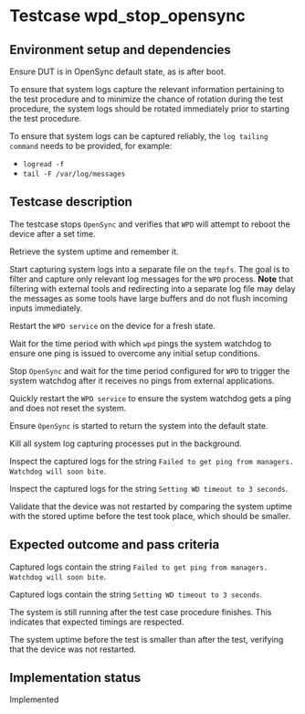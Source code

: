 # Testcase wpd_stop_opensync

## Environment setup and dependencies

Ensure DUT is in OpenSync default state, as is after boot.

To ensure that system logs capture the relevant information pertaining to the test procedure and to minimize the chance
of rotation during the test procedure, the system logs should be rotated immediately prior to starting the test
procedure.

To ensure that system logs can be captured reliably, the `log tailing command` needs to be provided, for example:

* `logread -f`
* `tail -F /var/log/messages`

## Testcase description

The testcase stops `OpenSync` and verifies that `WPD` will attempt to reboot the device after a set time.

Retrieve the system uptime and remember it.

Start capturing system logs into a separate file on the `tmpfs`. The goal is to filter and capture only relevant log
messages for the `WPD` process. **Note** that filtering with external tools and redirecting into a separate log file may
delay the messages as some tools have large buffers and do not flush incoming inputs immediately.

Restart the `WPD service` on the device for a fresh state.

Wait for the time period with which `wpd` pings the system watchdog to ensure one ping is issued to overcome any initial
setup conditions.

Stop `OpenSync` and wait for the time period configured for `WPD` to trigger the system watchdog after it receives no
pings from external applications.

Quickly restart the `WPD service` to ensure the system watchdog gets a ping and does not reset the system.

Ensure `OpenSync` is started to return the system into the default state.

Kill all system log capturing processes put in the background.

Inspect the captured logs for the string `Failed to get ping from managers. Watchdog will soon bite`.

Inspect the captured logs for the string `Setting WD timeout to 3 seconds`.

Validate that the device was not restarted by comparing the system uptime with the stored uptime before the test took
place, which should be smaller.

## Expected outcome and pass criteria

Captured logs contain the string `Failed to get ping from managers. Watchdog will soon bite`.

Captured logs contain the string `Setting WD timeout to 3 seconds`.

The system is still running after the test case procedure finishes. This indicates that expected timings are respected.

The system uptime before the test is smaller than after the test, verifying that the device was not restarted.

## Implementation status

Implemented
